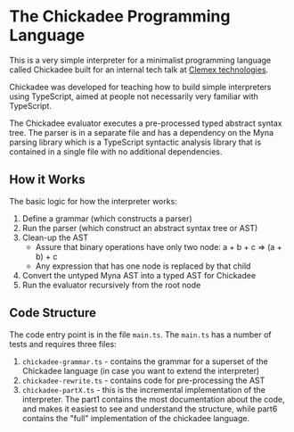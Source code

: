 # The Chickadee Programming Language 

This is a very simple interpreter for a minimalist programming language called Chickadee built for an internal tech talk at [Clemex technologies](http://www.clemex.com).

Chickadee was developed for teaching how to build simple interpreters using TypeScript, aimed at people not necessarily very familiar with TypeScript. 

The Chickadee evaluator executes a pre-processed typed abstract syntax tree. The parser is in a separate file and has a dependency on the Myna parsing library which is a TypeScript syntactic analysis library that is contained in a single file with no additional dependencies.

## How it Works 

The basic logic for how the interpreter works: 

1. Define a grammar (which constructs a parser)
2. Run the parser (which construct an abstract syntax tree or AST) 
3. Clean-up the AST 
    * Assure that binary operations have only two node: a + b + c => (a + b) + c
    * Any expression that has one node is replaced by that child
4. Convert the untyped Myna AST into a typed AST for Chickadee
5. Run the evaluator recursively from the root node 

## Code Structure 

The code entry point is in the file `main.ts`. The `main.ts` has a number of tests and requires three files:
1. `chickadee-grammar.ts` - contains the grammar for a superset of the Chickadee language (in case you want to extend the interpreter) 
2. `chickadee-rewrite.ts` - contains code for pre-processing the AST 
3. `chickadee-partX.ts` - this is the incremental implementation of the interpreter. The part1 contains the most documentation
    about the code, and makes it easiest to see and understand the structure, while part6 contains the "full" implementation of the chickadee language.     
